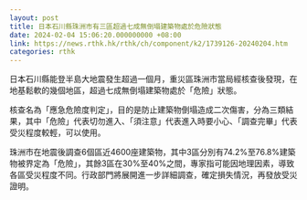 ```yaml
---
layout: post
title: 日本石川縣珠洲市有三區超過七成無倒塌建築物處於危險狀態
date: 2024-02-04 15:06:20.000000000 +08:00
link: https://news.rthk.hk/rthk/ch/component/k2/1739126-20240204.htm
categories: rthk
---
```


日本石川縣能登半島大地震發生超過一個月，重災區珠洲市當局經核查後發現，在地基鬆軟的幾個地區，超過七成無倒塌建築物處於「危險」狀態。

核查名為「應急危險度判定」，目的是防止建築物倒塌造成二次傷害，分為三類結果，其中「危險」代表切勿進入、「須注意」代表進入時要小心、「調查完畢」代表受災程度較輕，可以使用。

珠洲市在地震後調查6個區近4600座建築物，其中3區分別有74.2%至76.8%建築物被界定為「危險」，其餘3區在30%至40%之間，專家指可能因地理因素，導致各區受災程度不同。行政部門將展開進一步詳細調查，確定損失情況，再發放受災證明。
